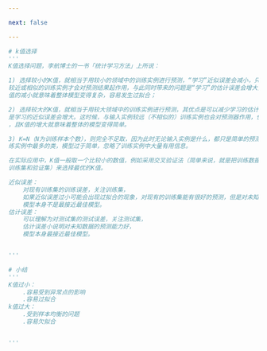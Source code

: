 ```yaml
---

next: false

---
```




<BlogInfo id="7" title="5.k值选择问题" author="白日梦想猿" pv=0 read_times=0 pre_cost_time="0分35秒" category="K近邻" tag_list="['K近邻']" create_time="2021.08.29 11:32:34" update_time="2021.08.29 11:35:08" />

```python
# k值选择
'''
K值选择问题，李航博士的一书「统计学习方法」上所说：

1) 选择较小的K值，就相当于用较小的领域中的训练实例进行预测，“学习”近似误差会减小，只有与输入实例
较近或相似的训练实例才会对预测结果起作用，与此同时带来的问题是“学习”的估计误差会增大，换句话说，K
值的减小就意味着整体模型变得复杂，容易发生过拟合；

2) 选择较大的K值，就相当于用较大领域中的训练实例进行预测，其优点是可以减少学习的估计误差，但缺点
是学习的近似误差会增大。这时候，与输入实例较远（不相似的）训练实例也会对预测器作用，使预测发生错误
，且K值的增大就意味着整体的模型变得简单。

3) K=N（N为训练样本个数），则完全不足取，因为此时无论输入实例是什么，都只是简单的预测它属于在训
练实例中最多的类，模型过于简单，忽略了训练实例中大量有用信息。

在实际应用中，K值一般取一个比较小的数值，例如采用交叉验证法（简单来说，就是把训练数据在分成两组:
训练集和验证集）来选择最优的K值。

近似误差：
    对现有训练集的训练误差，关注训练集，
    如果近似误差过小可能会出现过拟合的现象，对现有的训练集能有很好的预测，但是对未知的测试样本将会出现较大偏差的预测。
    模型本身不是最接近最佳模型。
估计误差：
    可以理解为对测试集的测试误差，关注测试集，
    估计误差小说明对未知数据的预测能力好，
    模型本身最接近最佳模型。


'''

# 小结
'''
K值过小：
    .容易受到异常点的影响
    .容易过拟合
k值过大：
    .受到样本均衡的问题
    .容易欠拟合


'''

```



<ActionBox />
